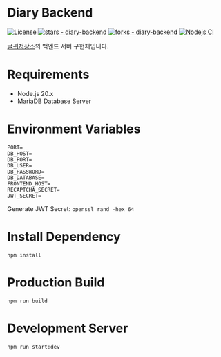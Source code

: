 # Diary Backend

[![License](https://img.shields.io/badge/License-MIT-blue)](#license)
[![stars - diary-backend](https://img.shields.io/github/stars/vientorepublic/diary-backend?style=social)](https://github.com/vientorepublic/diary-backend)
[![forks - diary-backend](https://img.shields.io/github/forks/vientorepublic/diary-backend?style=social)](https://github.com/vientorepublic/diary-backend)
[![Nodejs CI](https://github.com/vientorepublic/diary-backend/actions/workflows/nodejs.yml/badge.svg)](https://github.com/vientorepublic/diary-backend/actions/workflows/nodejs.yml)

[글귀저장소](https://github.com/vientorepublic/diary-backend)의 백엔드 서버 구현체입니다.

# Requirements

- Node.js 20.x
- MariaDB Database Server

# Environment Variables

```
PORT=
DB_HOST=
DB_PORT=
DB_USER=
DB_PASSWORD=
DB_DATABASE=
FRONTEND_HOST=
RECAPTCHA_SECRET=
JWT_SECRET=
```

Generate JWT Secret: `openssl rand -hex 64`

# Install Dependency

```
npm install
```

# Production Build

```
npm run build
```

# Development Server

```
npm run start:dev
```
